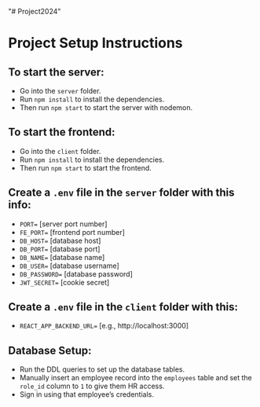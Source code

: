 "# Project2024"

# Project Setup Instructions

## To start the server:

- Go into the `server` folder.
- Run `npm install` to install the dependencies.
- Then run `npm start` to start the server with nodemon.

## To start the frontend:

- Go into the `client` folder.
- Run `npm install` to install the dependencies.
- Then run `npm start` to start the frontend.

## Create a `.env` file in the `server` folder with this info:

- `PORT=` [server port number]
- `FE_PORT=` [frontend port number]
- `DB_HOST=` [database host]
- `DB_PORT=` [database port]
- `DB_NAME=` [database name]
- `DB_USER=` [database username]
- `DB_PASSWORD=` [database password]
- `JWT_SECRET=` [cookie secret]

## Create a `.env` file in the `client` folder with this:

- `REACT_APP_BACKEND_URL=` [e.g., http://localhost:3000]

## Database Setup:

- Run the DDL queries to set up the database tables.
- Manually insert an employee record into the `employees` table and set the `role_id` column to `1` to give them HR access.
- Sign in using that employee’s credentials.
